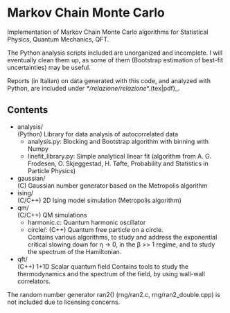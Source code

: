# Markov Chain Monte Carlo
Implementation of Markov Chain Monte Carlo algorithms for Statistical Physics,
Quantum Mechanics, QFT.

The Python analysis scripts included are unorganized and incomplete. 
I will eventually clean them up, as some of them (Bootstrap estimation of best-fit uncertainties) may be useful.

Reports (in Italian) on data generated with this code, and analyzed with Python, are included under _\*/relazione/relazione_*.(tex|pdf)_.

## Contents
- analysis/  
  (Python) Library for data analysis of autocorrelated data
    - analysis.py: Blocking and Bootstrap algorithm with binning with Numpy 
    - linefit_library.py: Simple analytical linear fit (algorithm from A. G. Frodesen, O.
   Skjeggestad, H. Tøfte, Probability and Statistics in Particle Physics)
- gaussian/  
  (C) Gaussian number generator based on the Metropolis algorithm
- ising/   
  (C/C++) 2D Ising model simulation (Metropolis algorithm)
- qm/  
  (C/C++) QM simulations
    - harmonic.c: Quantum harmonic oscillator
    - circle/: (C++) Quantum free particle on a circle.  
      Contains various algorithms, to study and address the
      exponential critical slowing down for η -> 0, in the β >> 1 regime,
      and to study the spectrum of the Hamiltonian.
- qft/   
  (C++) 1+1D Scalar quantum field
  Contains tools to study the thermodynamics and the spectrum of the field,
  by using wall-wall correlators.
        
The random number generator ran2() (rng/ran2.c, rng/ran2_double.cpp) is not included due to licensing concerns.
